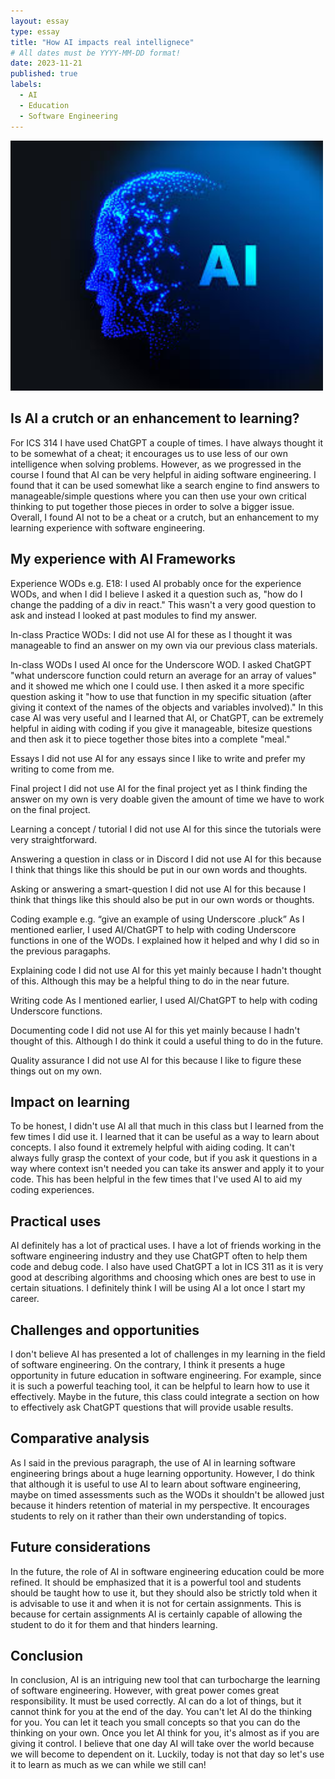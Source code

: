 ```yaml
---
layout: essay
type: essay
title: "How AI impacts real intellignece"
# All dates must be YYYY-MM-DD format!
date: 2023-11-21
published: true
labels:
  - AI
  - Education
  - Software Engineering
---
```


<img width="500px" class="rounded float-start pe-4" src="../img/ai.png">

## Is AI a crutch or an enhancement to learning?

  For ICS 314 I have used ChatGPT a couple of times. I have always thought it to be somewhat of a cheat; it encourages us to use less of our own intelligence when solving problems. However, as we progressed in the course I found that AI can be very helpful in aiding software engineering. I found that it can be used somewhat like a search engine to find answers to manageable/simple questions where you can then use your own critical thinking to put together those pieces in order to solve a bigger issue. Overall, I found AI not to be a cheat or a crutch, but an enhancement to my learning experience with software engineering.

## My experience with AI Frameworks

Experience WODs e.g. E18:
I used AI probably once for the experience WODs, and when I did I believe I asked it a question such as, "how do I change the padding of a div in react." This wasn't a very good question to ask and instead I looked at past modules to find my answer. 

In-class Practice WODs:
I did not use AI for these as I thought it was manageable to find an answer on my own via our previous class materials.

In-class WODs
I used AI once for the Underscore WOD. I asked ChatGPT "what underscore function could return an average for an array of values" and it showed me which one I could use. I then asked it a more specific question asking it "how to use that function in my specific situation (after giving it context of the names of the objects and variables involved)." In this case AI was very useful and I learned that AI, or ChatGPT, can be extremely helpful in aiding with coding if you give it manageable, bitesize questions and then ask it to piece together those bites into a complete "meal."

Essays
I did not use AI for any essays since I like to write and prefer my writing to come from me.

Final project
I did not use AI for the final project yet as I think finding the answer on my own is very doable given the amount of time we have to work on the final project.

Learning a concept / tutorial
I did not use AI for this since the tutorials were very straightforward.

Answering a question in class or in Discord
I did not use AI for this because I think that things like this should be put in our own words and thoughts.

Asking or answering a smart-question
I did not use AI for this because I think that things like this should also be put in our own words or thoughts.

Coding example e.g. “give an example of using Underscore .pluck”
As I mentioned earlier, I used AI/ChatGPT to help with coding Underscore functions in one of the WODs. I explained how it helped and why I did so in the previous paragaphs.

Explaining code
I did not use AI for this yet mainly because I hadn't thought of this. Although this may be a helpful thing to do in the near future.

Writing code
As I mentioned earlier, I used AI/ChatGPT to help with coding Underscore functions.

Documenting code
I did not use AI for this yet mainly because I hadn't thought of this. Although I do think it could a useful thing to do in the future.

Quality assurance
I did not use AI for this because I like to figure these things out on my own.

## Impact on learning

  To be honest, I didn't use AI all that much in this class but I learned from the few times I did use it. I learned that it can be useful as a way to learn about concepts. I also found it extremely helpful with aiding coding. It can't always fully grasp the context of your code, but if you ask it questions in a way where context isn't needed you can take its answer and apply it to your code. This has been helpful in the few times that I've used AI to aid my coding experiences.

## Practical uses

  AI definitely has a lot of practical uses. I have a lot of friends working in the software engineering industry and they use ChatGPT often to help them code and debug code. I also have used ChatGPT a lot in ICS 311 as it is very good at describing algorithms and choosing which ones are best to use in certain situations. I definitely think I will be using AI a lot once I start my career.

## Challenges and opportunities

  I don't believe AI has presented a lot of challenges in my learning in the field of software engineering. On the contrary, I think it presents a huge opportunity in future education in software engineering. For example, since it is such a powerful teaching tool, it can be helpful to learn how to use it effectively. Maybe in the future, this class could integrate a section on how to effectively ask ChatGPT questions that will provide usable results.

## Comparative analysis

  As I said in the previous paragraph, the use of AI in learning software engineering brings about a huge learning opportunity. However, I do think that although it is useful to use AI to learn about software engineering, maybe on timed assessments such as the WODs it shouldn't be allowed just because it hinders retention of material in my perspective. It encourages students to rely on it rather than their own understanding of topics.

## Future considerations

  In the future, the role of AI in software engineering education could be more refined. It should be emphasized that it is a powerful tool and students should be taught how to use it, but they should also be strictly told when it is advisable to use it and when it is not for certain assignments. This is because for certain assignments AI is certainly capable of allowing the student to do it for them and that hinders learning.

## Conclusion

  In conclusion, AI is an intriguing new tool that can turbocharge the learning of software engineering. However, with great power comes great responsibility. It must be used correctly. AI can do a lot of things, but it cannot think for you at the end of the day. You can't let AI do the thinking for you. You can let it teach you small concepts so that you can do the thinking on your own. Once you let AI think for you, it's almost as if you are giving it control. I believe that one day AI will take over the world because we will become to dependent on it. Luckily, today is not that day so let's use it to learn as much as we can while we still can!
